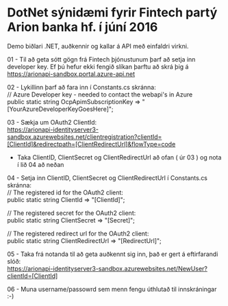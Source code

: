 # DotNet sýnidæmi fyrir Fintech partý Arion banka hf. í júní 2016 
Demo biðlari .NET, auðkennir og kallar á API með einfaldri virkni.

01 - Til að geta sótt gögn frá Fintech þjónustunum þarf að setja inn developer key. Ef þú hefur ekki fengið slíkan þarftu að skrá þig á https://arionapi-sandbox.portal.azure-api.net

02 - Lykillinn þarf að fara inn í Constants.cs skránna:<br>
// Azure Developer key - needed to contact the webapi's in Azure<br>
public static string OcpApimSubscriptionKey => "[YourAzureDeveloperKeyGoesHere]";

03 - Sækja um OAuth2 ClientId:<br>
https://arionapi-identityserver3-sandbox.azurewebsites.net/clientregistration?clientId=[ClientId]&redirectpath=[ClientRedirectUrl]&flowType=code

- Taka ClientID, ClientSecret og ClientRedirectUrl að ofan ( úr 03 ) og nota í lið 04 að neðan

04 - Setja inn ClientID, ClientSecret og ClientRedirectUrl í Constants.cs skránna:<br>
// The registered id for the OAuth2 client:<br>
public static string ClientId => "[ClientId]";

// The registered secret for the OAuth2 client:<br>
public static string ClientSecret => "[Secret]";
        
// The registered redirect url for the OAuth2 client:<br>
public static string ClientRedirectUrl => "[RedirectUrl]";

05 - Taka frá notanda til að geta auðkennt sig inn, það er gert á eftirfarandi slóð:<br>
https://arionapi-identityserver3-sandbox.azurewebsites.net/NewUser?clientId=[ClientId]

06 - Muna username/passowrd sem menn fengu úthlutað til innskráningar :-)
